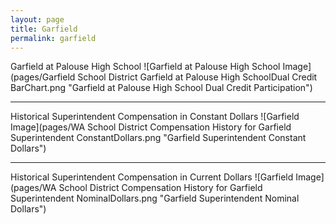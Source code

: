 ```yaml
---
layout: page
title: Garfield
permalink: garfield
---
```



Garfield at Palouse High School
![Garfield at Palouse High School Image](pages/Garfield School District Garfield at Palouse High SchoolDual Credit BarChart.png "Garfield at Palouse High School Dual Credit Participation")

___

Historical Superintendent Compensation in Constant Dollars
![Garfield Image](pages/WA School District Compensation History for Garfield Superintendent ConstantDollars.png "Garfield Superintendent Constant Dollars")

___

Historical Superintendent Compensation in Current Dollars
![Garfield Image](pages/WA School District Compensation History for Garfield Superintendent NominalDollars.png "Garfield Superintendent Nominal Dollars")
